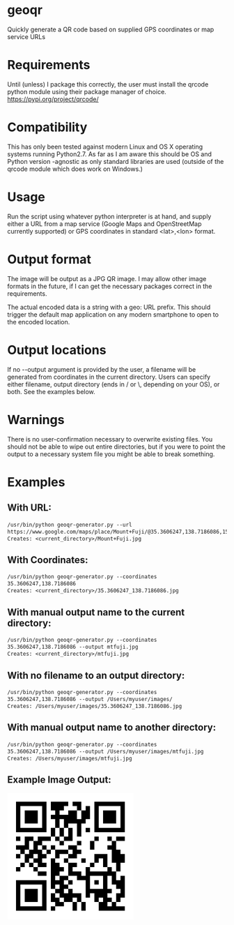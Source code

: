# geoqr
Quickly generate a QR code based on supplied GPS coordinates or map service URLs

# Requirements
Until (unless) I package this correctly, the user must install the qrcode python 
module using their package manager of choice. https://pypi.org/project/qrcode/

# Compatibility
This has only been tested against modern Linux and OS X operating systems running 
Python2.7. As far as I am aware this should be OS and Python version -agnostic as 
only standard libraries are used (outside of the qrcode module which does work on 
Windows.)

# Usage
Run the script using whatever python interpreter is at hand, and supply either a 
URL from a map service (Google Maps and OpenStreetMap currently supported) or GPS 
coordinates in standard &lt;lat&gt;,&lt;lon&gt; format.

# Output format
The image will be output as a JPG QR image. I may allow other image formats in the 
future, if I can get the necessary packages correct in the requirements.

The actual encoded data is a string with a geo: URL prefix. This should trigger the 
default map application on any modern smartphone to open to the encoded location.

# Output locations
If no --output argument is provided by the user, a filename will be generated from 
coordinates in the current directory. Users can specify either filename, output 
directory (ends in / or \\, depending on your OS), or both. See the examples below.

# Warnings
There is no user-confirmation necessary to overwrite existing files. You should not 
be able to wipe out entire directories, but if you were to point the output to 
a necessary system file you might be able to break something.

# Examples
## With URL:
    /usr/bin/python geoqr-generator.py --url https://www.google.com/maps/place/Mount+Fuji/@35.3606247,138.7186086,15z/data=!3m1!4b1!4m5!3m4!1s0x6019629a42fdc899:0xa6a1fcc916f3a4df!8m2!3d35.3606255!4d138.7273634
    Creates: <current_directory>/Mount+Fuji.jpg
## With Coordinates:
    /usr/bin/python geoqr-generator.py --coordinates 35.3606247,138.7186086
    Creates: <current_directory>/35.3606247_138.7186086.jpg
## With manual output name to the current directory:
    /usr/bin/python geoqr-generator.py --coordinates 35.3606247,138.7186086 --output mtfuji.jpg
    Creates: <current_directory>/mtfuji.jpg
## With no filename to an output directory:
    /usr/bin/python geoqr-generator.py --coordinates 35.3606247,138.7186086 --output /Users/myuser/images/
    Creates: /Users/myuser/images/35.3606247_138.7186086.jpg
## With manual output name to another directory:
    /usr/bin/python geoqr-generator.py --coordinates 35.3606247,138.7186086 --output /Users/myuser/images/mtfuji.jpg
    Creates: /Users/myuser/images/mtfuji.jpg
## Example Image Output:
![Example JPG](Mount+Fuji.jpg)
